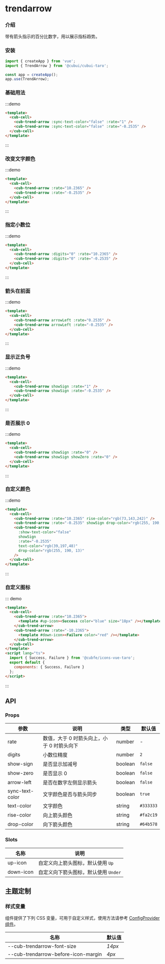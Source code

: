 # trendarrow

### 介绍

带有箭头指示的百分比数字，用以展示指标趋势。

### 安装

```javascript
import { createApp } from 'vue';
import { TrendArrow } from '@cubui/cubui-taro';

const app = createApp();
app.use(TrendArrow);
```

### 基础用法

:::demo

```html
<template>
  <cub-cell>
    <cub-trend-arrow :sync-text-color="false" :rate="1" />
    <cub-trend-arrow :sync-text-color="false" :rate="-0.2535" />
  </cub-cell>
</template>
```

:::

### 改变文字颜色

:::demo

```html
<template>
  <cub-cell>
    <cub-trend-arrow :rate="10.2365" />
    <cub-trend-arrow :rate="-0.2535" />
  </cub-cell>
</template>
```

:::

### 指定小数位

:::demo

```html
<template>
  <cub-cell>
    <cub-trend-arrow :digits="0" :rate="10.2365" />
    <cub-trend-arrow :digits="0" :rate="-0.2535" />
  </cub-cell>
</template>
```

:::

### 箭头在前面

:::demo

```html
<template>
  <cub-cell>
    <cub-trend-arrow arrowLeft :rate="0.2535" />
    <cub-trend-arrow arrowLeft :rate="-0.2535" />
  </cub-cell>
</template>
```

:::

### 显示正负号

:::demo

```html
<template>
  <cub-cell>
    <cub-trend-arrow showSign :rate="1" />
    <cub-trend-arrow showSign :rate="-0.2535" />
  </cub-cell>
</template>
```

:::

### 是否展示 0

:::demo

```html
<template>
  <cub-cell>
    <cub-trend-arrow showSign :rate="0" />
    <cub-trend-arrow showSign showZero :rate="0" />
  </cub-cell>
</template>
```

:::

### 自定义颜色

:::demo

```html
<template>
  <cub-cell>
    <cub-trend-arrow :rate="10.2365" rise-color="rgb(73,143,242)" />
    <cub-trend-arrow :rate="-0.2535" showSign drop-color="rgb(255, 190, 13)" />
    <cub-trend-arrow
      :show-text-color="false"
      showSign
      :rate="-0.2535"
      text-color="rgb(39,197,48)"
      drop-color="rgb(255, 190, 13)"
    />
  </cub-cell>
</template>
```

:::

### 自定义图标

::: demo

```html
<template>
  <cub-cell>
    <cub-trend-arrow :rate="10.2365">
      <template #up-icon><Success color="blue" size="18px" /></template>
    </cub-trend-arrow>
    <cub-trend-arrow :rate="-10.2365">
      <template #down-icon><Failure color="red" /></template>
    </cub-trend-arrow>
  </cub-cell>
</template>
<script lang="ts">
  import { Success, Failure } from '@cubfe/icons-vue-taro';
  export default {
    components: { Success, Failure }
  };
</script>
```

:::

## API

### Props

| 参数            | 说明                                       | 类型    | 默认值    |
| --------------- | ------------------------------------------ | ------- | --------- |
| rate            | 数值，大于 0 时箭头向上，小于 0 时箭头向下 | number  | -         |
| digits          | 小数位精度                                 | number  | `2`       |
| show-sign       | 是否显示加减号                             | boolean | `false`   |
| show-zero       | 是否显示 0                                 | boolean | `false`   |
| arrow-left      | 是否在数字左侧显示箭头                     | boolean | `false`   |
| sync-text-color | 文字颜色是否与箭头同步                     | boolean | `true`    |
| text-color      | 文字颜色                                   | string  | `#333333` |
| rise-color      | 向上箭头颜色                               | string  | `#fa2c19` |
| drop-color      | 向下箭头颜色                               | string  | `#64b578` |

### Slots

| 名称      | 说明                                        |
| --------- | ------------------------------------------- |
| up-icon   | 自定义向上箭头图标，默认使用 `Up`   |
| down-icon | 自定义向下箭头图标，默认使用 `Under` |

## 主题定制

### 样式变量

组件提供了下列 CSS 变量，可用于自定义样式，使用方法请参考 [ConfigProvider 组件](#/zh-CN/component/configprovider)。

| 名称                                | 默认值 |
| ----------------------------------- | ------ |
| --cub-trendarrow-font-size          | _14px_ |
| --cub-trendarrow-before-icon-margin | _4px_  |

